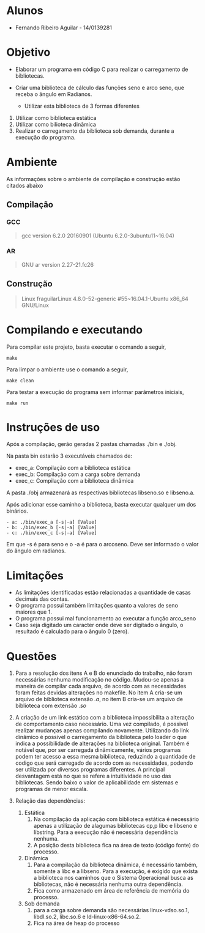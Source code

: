 # Alunos
* Fernando Ribeiro Aguilar - 14/0139281

# Objetivo

* Elaborar um programa em código C para realizar o carregamento de bibliotecas.

* Criar uma biblioteca de cálculo das funções seno e arco seno, que receba o ângulo em Radianos.
  * Utilizar esta biblioteca de 3 formas diferentes

1. Utilizar como biblioteca estática
2. Utilizar como bilioteca dinâmica
3. Realizar o carregamento da biblioteca sob demanda, durante a execução do programa.

# Ambiente

As informações sobre o ambiente de compilação e construção estão citados abaixo

## Compilação

### GCC
> gcc version 6.2.0 20160901 (Ubuntu 6.2.0-3ubuntu11~16.04)

### AR
> GNU ar version 2.27-21.fc26

## Construção
> Linux fraguilarLinux 4.8.0-52-generic #55~16.04.1-Ubuntu x86_64 GNU/Linux

# Compilando e executando

Para compilar este projeto, basta executar o comando a seguir,

    make

Para limpar o ambiente use o comando a seguir,

    make clean

Para testar a execução do programa sem informar parâmetros iniciais,

    make run

# Instruções de uso

Após a compilação, gerão geradas 2 pastas chamadas ./bin e ./obj.

Na pasta bin estarão 3 executáveis chamados de:

- exec_a: Compilação com a biblioteca estática
- exec_b: Compilação com a carga sobre demanda
- exec_c: Compilação com a biblioteca dinâmica

A pasta ./obj armazenará as respectivas bibliotecas libseno.so e libseno.a.

Após adicionar esse caminho a biblioteca, basta executar qualquer um dos binários.

```
- a: ./bin/exec_a [-s|-a] [Value]
- b: ./bin/exec_b [-s|-a] [Value]
- c: ./bin/exec_c [-s|-a] [Value]
```
Em que -s é para seno e o -a é para o arcoseno.
Deve ser informado o valor do ângulo em radianos.

# Limitações

* As limitações identificadas estão relacionadas a quantidade de casas decimais das contas.
* O programa possui também limitações quanto a valores de seno maiores que 1.
* O programa possui mal funcionamento ao executar a função arco_seno
* Caso seja digitado um caracter onde deve ser digitado o ângulo, o resultado é calculado para o ângulo 0 (zero).

# Questões

1. Para a resolução dos itens A e B do enunciado do trabalho, não foram necessárias nenhuma modificação no código. Mudou-se apenas a maneira de compilar cada arquivo, de acordo com as necessidades foram feitas devidas alterações no makefile. No item A cria-se um arquivo de biblioteca extensão *.a*, no item B cria-se um arquivo de biblioteca com extensão *.so*

1. A criação de um link estático com a biblioteca impossibilita a alteração de comportamento caso necessário. Uma vez compilado, é possivel realizar mudanças apenas compilando novamente. Utilizando do link dinâmico é possivel o carregamento da biblioteca pelo loader o que indica a possibilidade de alterações na biblioteca original. Também é notável que, por ser carregada dinâmicamente, vários programas podem ter acesso a essa mesma biblioteca, reduzindo a quantidade de codigo que será carregado de acordo com as necessidades, podendo ser utilizada por diversos programas diferentes. A principal desvantagem está no que se refere a intuitividade no uso das bibliotecas. Sendo baixo o valor de aplicabilidade em sistemas e programas de menor escala.

1. Relação das dependências:
    1. Estática
        1. Na compilação da aplicação com biblioteca estática é necessário apenas a utilização de alagumas bibliotecas cp,p libc e libseno e libstring. Para a execução não é necessária dependência nenhuma.
        1. A posição desta biblioteca fica na área de texto (código fonte) do processo.
    1. Dinâmica
        1. Para a compilação da biblioteca dinâmica, é necessário também, somente a libc e a libseno. Para a execução, é exigido que exista a biblioteca nos caminhos que o Sistema Operacional busca as bibliotecas, não é necessária nenhuma outra dependência.
        1. Fica como armazenado em área de referência de memória do processo.
    1. Sob demanda
        1. para a carga sobre demanda são necessárias linux-vdso.so.1, libdl.so.2, libc.so.6 e ld-linux-x86-64.so.2.
        1. Fica na área de heap do processo
